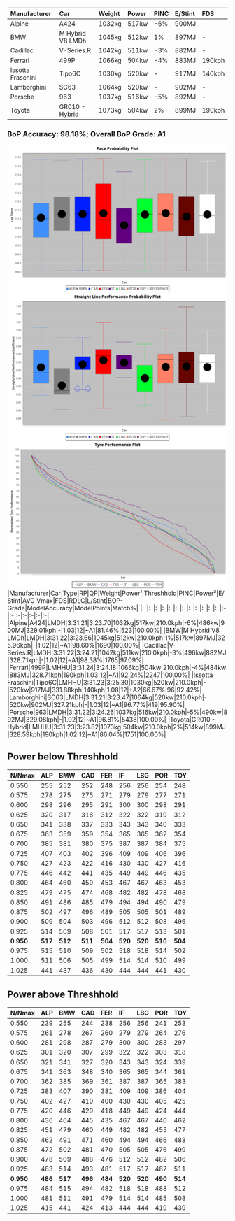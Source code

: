 |Manufacturer|Car|Weight|Power|PINC|E/Stint|FDS|
|:-|:-|:-|:-|:-|:-|:-|
|Alpine|A424|1032kg|517kw|-6%|900MJ|-|
|BMW|M Hybrid V8 LMDh|1045kg|512kw|1%|897MJ|-|
|Cadillac|V-Series.R|1042kg|511kw|-3%|882MJ|-|
|Ferrari|499P|1066kg|504kw|-4%|883MJ|190kph|
|Issotta Fraschini|Tipo6C|1030kg|520kw|-|917MJ|140kph|
|Lamborghini|SC63|1064kg|520kw|-|902MJ|-|
|Porsche|963|1037kg|516kw|-5%|892MJ|-|
|Toyota|GR010 - Hybrid|1073kg|504kw|2%|899MJ|190kph|

### BoP Accuracy: 98.18%; Overall BoP Grade: A1
![PACECHART](./IMG/AUTO.png)
![STRAIGHTLINEPERFORMANCECHART](./IMG/AUTO_sp.png)
![TYREPERFORMANCECHART](./IMG/AUTO_tw.png)
|Manufacturer|Car|Type|RP|QP|Weight|Power¹|Threshhold|PINC|Power²|E/Stint|AVG Vmax|FDS|RDLC|L/Stint|BOP-Grade|ModelAccuracy|ModelPoints|Match%|
|:-|:-|:-|:-|:-|:-|:-|:-|:-|:-|:-|:-|:-|:-|:-|:-|:-|:-|:-|
|Alpine|A424|LMDH|3:31.21|3:23.70|1032kg|517kw|210.0kph|-6%|486kw|900MJ|329.01kph|-|1.03|12|~A1|81.46%|523|100.00%|
|BMW|M Hybrid V8 LMDh|LMDH|3:31.22|3:23.66|1045kg|512kw|210.0kph|1%|517kw|897MJ|325.96kph|-|1.02|12|~A1|98.60%|1690|100.00%|
|Cadillac|V-Series.R|LMDH|3:31.22|3:24.21|1042kg|511kw|210.0kph|-3%|496kw|882MJ|328.71kph|-|1.02|12|~A1|98.38%|1765|97.09%|
|Ferrari|499P|LMHHU|3:31.24|3:24.18|1066kg|504kw|210.0kph|-4%|484kw|883MJ|328.71kph|190kph|1.03|12|~A1|92.24%|2247|100.00%|
|Issotta Fraschini|Tipo6C|LMHHU|3:31.23|3:25.30|1030kg|520kw|210.0kph|-|520kw|917MJ|331.88kph|140kph|1.08|12|+A2|66.67%|96|92.42%|
|Lamborghini|SC63|LMDH|3:31.21|3:23.47|1064kg|520kw|210.0kph|-|520kw|902MJ|327.21kph|-|1.03|12|~A1|96.77%|419|95.90%|
|Porsche|963|LMDH|3:31.22|3:24.26|1037kg|516kw|210.0kph|-5%|490kw|892MJ|329.08kph|-|1.02|12|~A1|96.81%|5438|100.00%|
|Toyota|GR010 - Hybrid|LMHHU|3:31.23|3:23.82|1073kg|504kw|210.0kph|2%|514kw|899MJ|328.59kph|190kph|1.02|12|~A1|86.04%|1751|100.00%|

## Power below Threshhold
|N/Nmax|ALP|BMW|CAD|FER|IF|LBG|POR|TOY|
|:-|:-|:-|:-|:-|:-|:-|:-|:-|
|0.550|255|252|252|248|256|256|254|248|
|0.575|278|275|275|271|279|279|277|271|
|0.600|298|296|295|291|300|300|298|291|
|0.625|320|317|316|312|322|322|319|312|
|0.650|341|338|337|333|343|343|340|333|
|0.675|363|359|359|354|365|365|362|354|
|0.700|385|381|380|375|387|387|384|375|
|0.725|407|403|402|396|409|409|406|396|
|0.750|427|423|422|416|430|430|427|416|
|0.775|446|442|441|435|449|449|446|435|
|0.800|464|460|459|453|467|467|463|453|
|0.825|479|475|474|468|482|482|478|468|
|0.850|491|486|485|479|494|494|490|479|
|0.875|502|497|496|489|505|505|501|489|
|0.900|509|504|503|496|512|512|508|496|
|0.925|514|509|508|501|517|517|513|501|
|**0.950**|**517**|**512**|**511**|**504**|**520**|**520**|**516**|**504**|
|0.975|515|510|509|502|518|518|514|502|
|1.000|511|506|505|499|514|514|510|499|
|1.025|441|437|436|430|444|444|441|430|

## Power above Threshhold
|N/Nmax|ALP|BMW|CAD|FER|IF|LBG|POR|TOY|
|:-|:-|:-|:-|:-|:-|:-|:-|:-|
|0.550|239|255|244|238|256|256|241|253|
|0.575|261|278|267|260|279|279|264|276|
|0.600|281|298|287|279|300|300|283|297|
|0.625|301|320|307|299|322|322|303|318|
|0.650|321|341|327|320|343|343|324|339|
|0.675|341|363|348|340|365|365|344|361|
|0.700|362|385|369|361|387|387|365|383|
|0.725|383|407|390|381|409|409|386|404|
|0.750|402|427|410|400|430|430|405|425|
|0.775|420|446|429|418|449|449|424|444|
|0.800|436|464|445|435|467|467|440|462|
|0.825|451|479|460|449|482|482|455|477|
|0.850|462|491|471|460|494|494|466|488|
|0.875|472|502|481|470|505|505|476|499|
|0.900|478|509|488|476|512|512|482|506|
|0.925|483|514|493|481|517|517|487|511|
|**0.950**|**486**|**517**|**496**|**484**|**520**|**520**|**490**|**514**|
|0.975|484|515|494|482|518|518|488|512|
|1.000|481|511|491|479|514|514|485|508|
|1.025|415|441|424|413|444|444|419|439|
